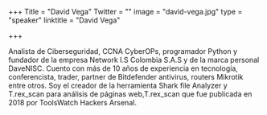 ﻿+++
Title = "David Vega"
Twitter = ""
image = "david-vega.jpg"
type = "speaker"
linktitle = "David Vega"

+++

Analista de Ciberseguridad, CCNA CyberOPs, programador Python y fundador de la empresa Network I.S Colombia S.A.S y de la marca personal DaveNISC. Cuento con más de 10 años de experiencia en tecnología, conferencista, trader, partner de Bitdefender antivirus, routers Mikrotik entre otros. Soy el creador de la herramienta Shark file Analyzer y T.rex_scan para análisis de páginas web,T.rex_scan que fue publicada en 2018 por ToolsWatch Hackers Arsenal.
